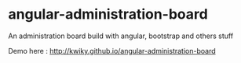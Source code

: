 angular-administration-board
============================

An administration board build with angular, bootstrap and others stuff

Demo here : http://kwiky.github.io/angular-administration-board
